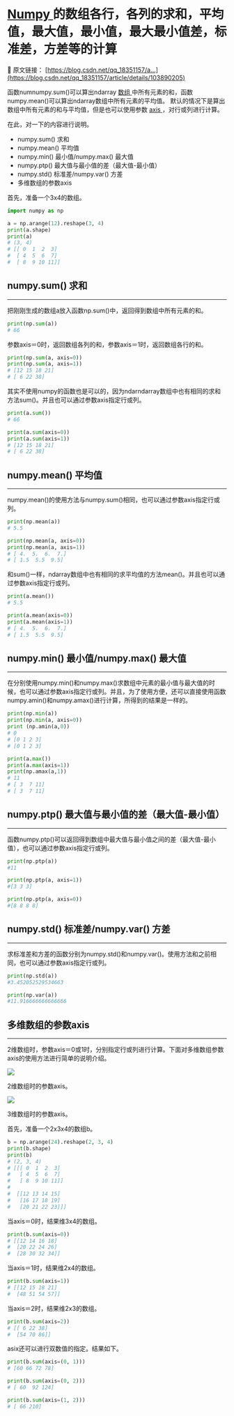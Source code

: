 # [Numpy ](https://so.csdn.net/so/search?q=Numpy&spm=1001.2101.3001.7020)的数组各行，各列的求和，平均值，最大值，最小值，最大最小值差，标准差，方差等的计算

🔗 原文链接： [https://blog.csdn.net/qq_18351157/a...](https://blog.csdn.net/qq_18351157/article/details/103890205)

函数numnumpy.sum()可以算出ndarray [数组 ](https://so.csdn.net/so/search?q=%E6%95%B0%E7%BB%84&spm=1001.2101.3001.7020)中所有元素的和，函数numpy.mean()可以算出ndarray数组中所有元素的平均值。
默认的情况下是算出数组中所有元素的和与平均值，但是也可以使用参数 [axis ](https://so.csdn.net/so/search?q=axis&spm=1001.2101.3001.7020)，对行或列进行计算。

在此，对一下的内容进行说明。

* numpy.sum() 求和
* numpy.mean() 平均值
* numpy.min() 最小值/numpy.max() 最大值
* numpy.ptp() 最大值与最小值的差（最大值-最小值）
* numpy.std() 标准差/numpy.var() 方差
* 多维数组的参数axis

首先，准备一个3x4的数组。

```Python
import numpy as np

a = np.arange(12).reshape(3, 4)
print(a.shape)
print(a)
# (3, 4)
# [[ 0  1  2  3]
#  [ 4  5  6  7]
#  [ 8  9 10 11]]
```

## numpy.sum() 求和

---

把刚刚生成的数组a放入函数np.sum()中，返回得到数组中所有元素的和。

```Python
print(np.sum(a))
# 66
```

参数axis＝0时，返回数组各列的和，参数axis＝1时，返回数组各行的和。

```Python
print(np.sum(a, axis=0))
print(np.sum(a, axis=1))
# [12 15 18 21]
# [ 6 22 38]
```

其实不使用numpy的函数也是可以的，因为ndarndarray数组中也有相同的求和方法sum()。并且也可以通过参数axis指定行或列。

```Python
print(a.sum())
# 66

print(a.sum(axis=0))
print(a.sum(axis=1))
# [12 15 18 21]
# [ 6 22 38]
```

## numpy.mean() 平均值

---

numpy.mean()的使用方法与numpy.sum()相同，也可以通过参数axis指定行或列。

```Python
print(np.mean(a))
# 5.5

print(np.mean(a, axis=0))
print(np.mean(a, axis=1))
# [ 4.  5.  6.  7.]
# [ 1.5  5.5  9.5]
```

和sum()一样，ndarray数组中也有相同的求平均值的方法mean()。并且也可以通过参数axis指定行或列。

```Python
print(a.mean())
# 5.5

print(a.mean(axis=0))
print(a.mean(axis=1))
# [ 4.  5.  6.  7.]
# [ 1.5  5.5  9.5]
```

## numpy.min() 最小值/numpy.max() 最大值

---

在分别使用numpy.min()和numpy.max()求数组中元素的最小值与最大值的时候，也可以通过参数axis指定行或列。并且，为了使用方便，还可以直接使用函数numpy.amin()和numpy.amax()进行计算，所得到的结果是一样的。

```Python
print(np.min(a))
print(np.min(a, axis=0))
print (np.amin(a,0))
# 0
# [0 1 2 3]
# [0 1 2 3]

print(a.max())
print(a.max(axis=1))
print(np.amax(a,1))
# 11
# [ 3  7 11]
# [ 3  7 11]
```

## numpy.ptp() 最大值与最小值的差（最大值-最小值）

---

函数numpy.ptp()可以返回得到数组中最大值与最小值之间的差（最大值-最小值），也可以通过参数axis指定行或列。

```Python
print(np.ptp(a))
#11

print(np.ptp(a, axis=1))
#[3 3 3]

print(np.ptp(a, axis=0))
#[8 8 8 8]
```

## numpy.std() 标准差/numpy.var() 方差

---

求标准差和方差的函数分别为numpy.std()和numpy.var()。使用方法和之前相同，也可以通过参数axis指定行或列。

```Python
print(np.std(a))
#3.452052529534663

print(np.var(a))
#11.916666666666666
```

## 多维数组的参数axis

---

2维数组时，参数axis＝0或1时，分别指定行或列进行计算。下面对多维数组参数axis的使用方法进行简单的说明介绍。

![](https://fjjwhjwd3p.feishu.cn/space/api/box/stream/download/asynccode/?code=ZTNmZGU4ZWQzZGRmOTc5NGU0NTg3NTg1Njc3NWNkYTBfZFRFdWkwdEdmOVY1QU9ITGVRSlNybGQxZExsS3I5R1lfVG9rZW46Ym94Y250amp0TGdGdjBsVHdCSWFGNThHMUFjXzE2NjQyNTIyOTM6MTY2NDI1NTg5M19WNA)

2维数组时的参数axis。

![](https://fjjwhjwd3p.feishu.cn/space/api/box/stream/download/asynccode/?code=NTIyZjE4YmE3M2IzNWYxYTgwOTBhNzdiN2Q3M2I3NjRfVVJvMURWNnZaZ0xwSEZXWXpacnhKVUVmYktIbVJsVlRfVG9rZW46Ym94Y24xVkFOYXVQbXRPZGlQQzJ3VFI2M1hjXzE2NjQyNTIyOTM6MTY2NDI1NTg5M19WNA)

3维数组时的参数axis。

首先，准备一个2x3x4的数组b。

```Python
b = np.arange(24).reshape(2, 3, 4)
print(b.shape)
print(b)
# (2, 3, 4)
# [[[ 0  1  2  3]
#   [ 4  5  6  7]
#   [ 8  9 10 11]]
#
#  [[12 13 14 15]
#   [16 17 18 19]
#   [20 21 22 23]]]
```

当axis＝0时，结果维3x4的数组。

```Python
print(b.sum(axis=0))
# [[12 14 16 18]
#  [20 22 24 26]
#  [28 30 32 34]]
```

当axis＝1时，结果维2x4的数组。

```Python
print(b.sum(axis=1))
# [[12 15 18 21]
#  [48 51 54 57]]
```

当axis＝2时，结果维2x3的数组。

```Python
print(b.sum(axis=2))
# [[ 6 22 38]
#  [54 70 86]]
```

asix还可以进行双数值的指定。结果如下。

```Python
print(b.sum(axis=(0, 1)))
# [60 66 72 78]

print(b.sum(axis=(0, 2)))
# [ 60  92 124]

print(b.sum(axis=(1, 2)))
# [ 66 210]
```
